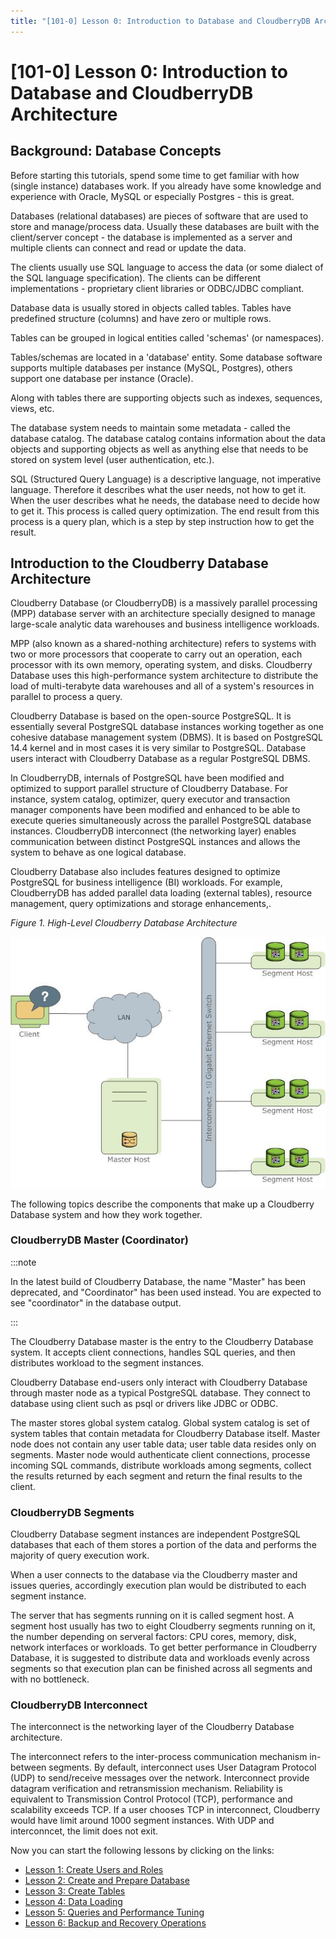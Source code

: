 ```yaml
---
title: "[101-0] Lesson 0: Introduction to Database and CloudberryDB Architecture"
---
```


# [101-0] Lesson 0: Introduction to Database and CloudberryDB Architecture

## Background: Database Concepts

Before starting this tutorials, spend some time to get familiar with how (single instance) databases work. If you already have some knowledge and experience with Oracle, MySQL or especially Postgres - this is great.

Databases (relational databases) are pieces of software that are used to store and manage/process data. Usually these databases are built with the client/server concept - the database is implemented as a server and multiple clients can connect and read or update the data.

The clients usually use SQL language to access the data (or some dialect of the SQL language specification). The clients can be different implementations - proprietary client libraries or ODBC/JDBC compliant.

Database data is usually stored in objects called tables. Tables have predefined structure (columns) and have zero or multiple rows.

Tables can be grouped in logical entities called 'schemas' (or namespaces).

Tables/schemas are located in a 'database' entity. Some database software supports multiple databases per instance (MySQL, Postgres), others support one database per instance (Oracle).

Along with tables there are supporting objects such as indexes, sequences, views, etc.

The database system needs to maintain some metadata - called the database catalog. The database catalog contains information about the data objects and supporting objects as well as anything else that needs to be stored on system level (user authentication, etc.).

SQL (Structured Query Language) is a descriptive language, not imperative language. Therefore it describes what the user needs, not how to get it. When the user describes what he needs, the database need to decide how to get it. This process is called query optimization. The end result from this process is a query plan, which is a step by step instruction how to get the result.

## Introduction to the Cloudberry Database Architecture

Cloudberry Database (or CloudberryDB) is a massively parallel processing (MPP) database server with an architecture specially designed to manage large-scale analytic data warehouses and business intelligence workloads.

MPP (also known as a shared-nothing architecture) refers to systems with two or more processors that cooperate to carry out an operation, each processor with its own memory, operating system, and disks. Cloudberry Database uses this high-performance system architecture to distribute the load of multi-terabyte data warehouses and all of a system's resources in parallel to process a query.

Cloudberry Database is based on the open-source PostgreSQL. It is essentially several PostgreSQL database instances working together as one cohesive database management system (DBMS). It is based on PostgreSQL 14.4 kernel and in most cases it is very similar to PostgreSQL. Database users interact with Cloudberry Database as a regular PostgreSQL DBMS.

In CloudberryDB, internals of PostgreSQL have been modified and optimized to support parallel structure of Cloudberry Database. For instance, system catalog, optimizer, query executor and transaction manager components have been modified and enhanced to be able to execute queries simultaneously across the parallel PostgreSQL database instances. CloudberryDB interconnect (the networking layer) enables communication between distinct PostgreSQL instances and allows the system to behave as one logical database.

Cloudberry Database also includes features designed to optimize PostgreSQL for business intelligence (BI) workloads. For example, CloudberryDB has added parallel data loading (external tables), resource management, query optimizations and storage enhancements,.

_Figure 1. High-Level Cloudberry Database Architecture_

![High-Level Cloudberry Database Architecture](./images/highlevel_arch.jpg)  

The following topics describe the components that make up a Cloudberry Database system and how they work together.

### CloudberryDB Master (Coordinator)

:::note

In the latest build of Cloudberry Database, the name "Master" has been deprecated, and "Coordinator" has been used instead. You are expected to see "coordinator" in the database output.

:::

The Cloudberry Database master is the entry to the Cloudberry Database system. It accepts client connections, handles SQL queries, and then distributes workload to the segment instances.

Cloudberry Database end-users only interact with Cloudberry Database through master node as a typical PostgreSQL database. They connect to database using client such as psql or drivers like JDBC or ODBC.

The master stores global system catalog. Global system catalog is set of system tables that contain metadata for Cloudberry Database itself. Master node does not contain any user table data; user table data resides only on segments. Master node would authenticate client connections, processe incoming SQL commands, distribute workloads among segments, collect the results returned by each segment and return the final results to the client.

### CloudberryDB Segments

Cloudberry Database segment instances are independent PostgreSQL databases that each of them stores a portion of the data and performs the majority of query execution work.

When a user connects to the database via the Cloudberry master and issues queries, accordingly execution plan would be distributed to each segment instance.

The server that has segments running on it is called segment host. A segment host usually has two to eight Cloudberry segments running on it, the number depending on serveral factors: CPU cores, memory, disk, network interfaces or workloads. To get better performance in Cloudberry Database, it is suggested to distribute data and workloads evenly across segments so that execution plan can be finished across all segments and with no bottleneck.

### CloudberryDB Interconnect

The interconnect is the networking layer of the Cloudberry Database architecture.

The interconnect refers to the inter-process communication mechanism in-between segments. By default, interconnect uses User Datagram Protocol (UDP) to send/receive messages over the network. Interconnect provide datagram verification and retransmission mechanism. Reliability is equivalent to Transmission Control Protocol (TCP), performance and scalability exceeds TCP. If a user chooses TCP in interconnect, Cloudberry would have limit around 1000 segment instances. With UDP and interconncet, the limit does not exit.

Now you can start the following lessons by clicking on the links:

- [Lesson 1: Create Users and Roles](./101-1-create-users-and-roles)
- [Lesson 2: Create and Prepare Database](./101-2-create-and-prepare-database)
- [Lesson 3: Create Tables](./101-3-create-tables)
- [Lesson 4: Data Loading](./101-4-data-loading)
- [Lesson 5: Queries and Performance Tuning](./101-5-queries-and-performance-tuning)
- [Lesson 6: Backup and Recovery Operations](./101-6-backup-and-recovery-operations)
